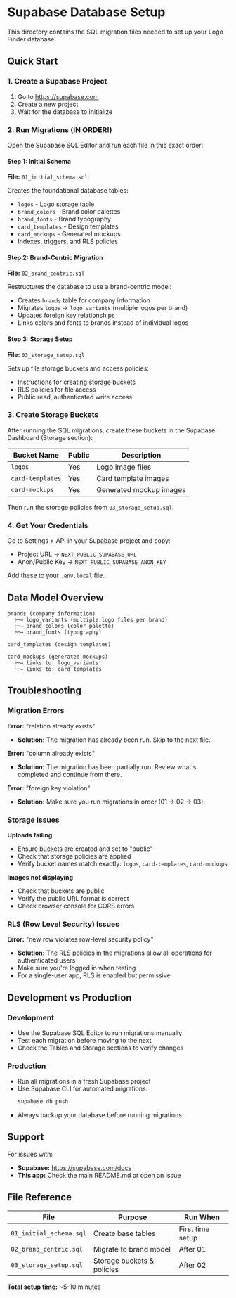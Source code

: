 # Supabase Database Setup

This directory contains the SQL migration files needed to set up your Logo Finder database.

## Quick Start

### 1. Create a Supabase Project
1. Go to https://supabase.com
2. Create a new project
3. Wait for the database to initialize

### 2. Run Migrations (IN ORDER!)

Open the Supabase SQL Editor and run each file in this exact order:

#### Step 1: Initial Schema
**File:** `01_initial_schema.sql`

Creates the foundational database tables:
- `logos` - Logo storage table
- `brand_colors` - Brand color palettes
- `brand_fonts` - Brand typography
- `card_templates` - Design templates
- `card_mockups` - Generated mockups
- Indexes, triggers, and RLS policies

#### Step 2: Brand-Centric Migration
**File:** `02_brand_centric.sql`

Restructures the database to use a brand-centric model:
- Creates `brands` table for company information
- Migrates `logos` → `logo_variants` (multiple logos per brand)
- Updates foreign key relationships
- Links colors and fonts to brands instead of individual logos

#### Step 3: Storage Setup
**File:** `03_storage_setup.sql`

Sets up file storage buckets and access policies:
- Instructions for creating storage buckets
- RLS policies for file access
- Public read, authenticated write access

### 3. Create Storage Buckets

After running the SQL migrations, create these buckets in the Supabase Dashboard (Storage section):

| Bucket Name | Public | Description |
|------------|--------|-------------|
| `logos` | Yes | Logo image files |
| `card-templates` | Yes | Card template images |
| `card-mockups` | Yes | Generated mockup images |

Then run the storage policies from `03_storage_setup.sql`.

### 4. Get Your Credentials

Go to Settings > API in your Supabase project and copy:
- Project URL → `NEXT_PUBLIC_SUPABASE_URL`
- Anon/Public Key → `NEXT_PUBLIC_SUPABASE_ANON_KEY`

Add these to your `.env.local` file.

## Data Model Overview

```
brands (company information)
  ├─→ logo_variants (multiple logo files per brand)
  ├─→ brand_colors (color palette)
  └─→ brand_fonts (typography)

card_templates (design templates)

card_mockups (generated mockups)
  ├─→ links to: logo_variants
  └─→ links to: card_templates
```

## Troubleshooting

### Migration Errors

**Error:** "relation already exists"
- **Solution:** The migration has already been run. Skip to the next file.

**Error:** "column already exists"
- **Solution:** The migration has been partially run. Review what's completed and continue from there.

**Error:** "foreign key violation"
- **Solution:** Make sure you run migrations in order (01 → 02 → 03).

### Storage Issues

**Uploads failing**
- Ensure buckets are created and set to "public"
- Check that storage policies are applied
- Verify bucket names match exactly: `logos`, `card-templates`, `card-mockups`

**Images not displaying**
- Check that buckets are public
- Verify the public URL format is correct
- Check browser console for CORS errors

### RLS (Row Level Security) Issues

**Error:** "new row violates row-level security policy"
- **Solution:** The RLS policies in the migrations allow all operations for authenticated users
- Make sure you're logged in when testing
- For a single-user app, RLS is enabled but permissive

## Development vs Production

### Development
- Use the Supabase SQL Editor to run migrations manually
- Test each migration before moving to the next
- Check the Tables and Storage sections to verify changes

### Production
- Run all migrations in a fresh Supabase project
- Use Supabase CLI for automated migrations:
  ```bash
  supabase db push
  ```
- Always backup your database before running migrations

## Support

For issues with:
- **Supabase:** https://supabase.com/docs
- **This app:** Check the main README.md or open an issue

## File Reference

| File | Purpose | Run When |
|------|---------|----------|
| `01_initial_schema.sql` | Create base tables | First time setup |
| `02_brand_centric.sql` | Migrate to brand model | After 01 |
| `03_storage_setup.sql` | Storage buckets & policies | After 02 |

**Total setup time:** ~5-10 minutes
